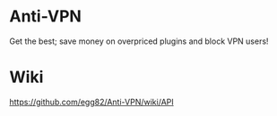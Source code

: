 # Anti-VPN

Get the best; save money on overpriced plugins and block VPN users!

# Wiki

https://github.com/egg82/Anti-VPN/wiki/API
